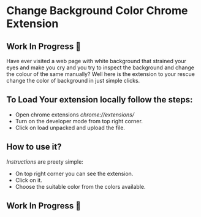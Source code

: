 # Change Background Color Chrome Extension
## Work In Progress :construction:
Have ever visited a web page with white background that strained your eyes and make you cry and you try to inspect the background and change the colour of the same manually? 
Well here is the extension to your rescue change the color of background in just simple clicks.

## To Load Your extension locally follow the steps:
- Open chrome extensions _chrome://extensions/_
- Turn on the developer mode from top right corner.
- Click on load unpacked and upload the file.

## How to use it? 
_Instructions_ are preety simple:
- On top right corner you can see the extension.
- Click on it.
- Choose the suitable color from the colors available.
## Work In Progress  :construction:
